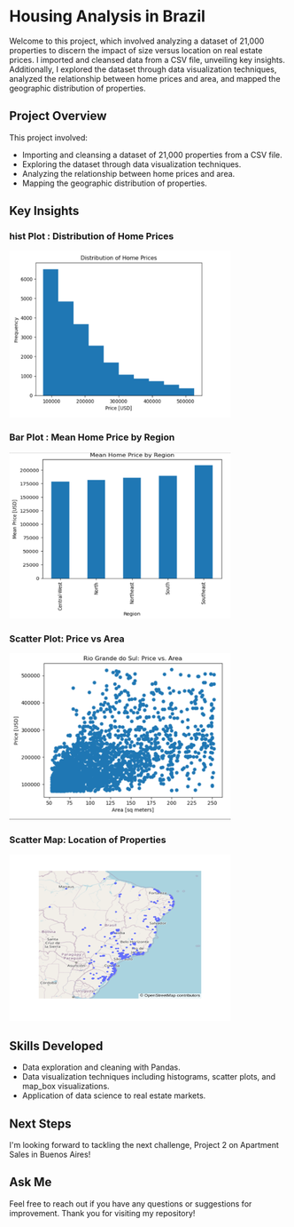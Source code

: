# Housing Analysis in Brazil

Welcome to this project, which involved analyzing a dataset of 21,000 properties to discern the impact of size versus location on real estate prices. I imported and cleansed data from a CSV file, unveiling key insights. Additionally, I explored the dataset through data visualization techniques, analyzed the relationship between home prices and area, and mapped the geographic distribution of properties.


## Project Overview

This project involved:

- Importing and cleansing a dataset of 21,000 properties from a CSV file.
- Exploring the dataset through data visualization techniques.
- Analyzing the relationship between home prices and area.
- Mapping the geographic distribution of properties.

## Key Insights

### hist Plot : Distribution of Home Prices
<img src="reports/histogram_homes_prices.png" alt="Histogram Distribution of Home Prices" width="400" height="300">

### Bar Plot : Mean Home Price by Region
<img src="reports/plot_mean_price_region.png" alt="Mean Home Price by Region" width="400" height="300">

### Scatter Plot: Price vs Area
<img src="reports/scatter_plot_Price_Area.png" alt="Scatter Plot: Price vs Area" width="400" height="300">

### Scatter Map: Location of Properties
<img src="reports/Map_box_Location.png" alt="Scatter Map: Location of Properties" width="400" height="300">

## Skills Developed

- Data exploration and cleaning with Pandas.
- Data visualization techniques including histograms, scatter plots, and map_box visualizations.
- Application of data science to real estate markets.

## Next Steps

I'm looking forward to tackling the next challenge, Project 2 on Apartment Sales in Buenos Aires!

## Ask Me 

Feel free to reach out if you have any questions or suggestions for improvement. Thank you for visiting my repository!
